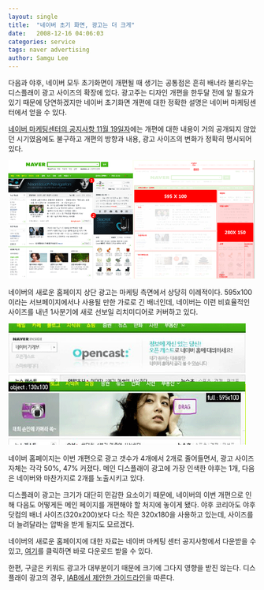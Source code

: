 ```yaml
---
layout: single
title:  "네이버 초기 화면, 광고는 더 크게"
date:   2008-12-16 04:06:03
categories: service
tags: naver advertising
author: Samgu Lee
---
```

다음과 야후, 네이버 모두 초기화면이 개편될 때 생기는 공통점은 흔히 배너라 불리우는 디스플래이 광고 사이즈의 확장에 있다. 광고주는 디자인 개편을 한두달 전에 알 필요가 있기 때문에 당연하겠지만 네이버 초기화면 개편에 대한 정확한 설명은 네이버 마케팅센터에서 얻을 수 있다.

[네이버 마케팅센터의 공지사항 11월 19일자](http://displayad.naver.com/notice/view.nhn?article_id=75)에는 개편에 대한 내용이 거의 공개되지 않았던 시기였음에도 불구하고 개편의 방향과 내용, 광고 사이즈의 변화가 정확히 명시되어 있다.

![네이버의 새로운 홈페이지](/assets/naver-new-homepage.gif)

네이버의 새로운 홈페이지 상단 광고는 마케팅 측면에서 상당히 이례적이다. 595x100이라는 서브페이지에서나 사용될 만한 가로로 긴 배너인데, 네이버는 이런 비효율적인 사이즈를 내년 1사분기에 새로 선보일 리치미디어로 커버하고 있다.

![네이버 홈페이지 리치미디어 광고](/assets/naver-home-richmedia.gif)

네이버 홈페이지는 이번 개편으로 광고 갯수가 4개에서 2개로 줄어들면서, 광고 사이즈 자체는 각각 50%, 47% 커졌다. 메인 디스플래이 광고에 가장 인색한 야후는 1개, 다음은 네이버와 마찬가지로 2개를 노출시키고 있다.

디스플래이 광고는 크기가 대단히 민감한 요소이기 때문에, 네이버의 이번 개편으로 인해 다음도 어떻게든 메인 페이지를 개편해야 할 처지에 놓이게 됐다. 야후 코리아도 야후 닷컴의 배너 사이즈(320x200)보다 다소 작은 320x180을 사용하고 있는데, 사이즈를 더 늘려달라는 압박을 받게 될지도 모르겠다.

네이버의 새로운 홈페이지에 대한 자료는 네이버 마케팅 센터 공지사항에서 다운받을 수 있고, [여기](http://displayad.naver.com/download/notice/56/856?name=%EC%B4%88%EA%B8%B0%EB%A9%B4%EA%B0%9C%ED%8E%B8_DA%EC%83%81%ED%92%88%EB%B3%80%ED%99%94_200811.pdf)를 클릭하면 바로 다운로드 받을 수 있다.

한편, 구글은 키워드 광고가 대부분이기 때문에 크기에 그다지 영향을 받진 않는다. 디스플래이 광고의 경우, [IAB에서 제안한 가이드라인](http://www.iab.net/iab_products_and_industry_services/508676/508767/Ad_Unit)을 따른다.
